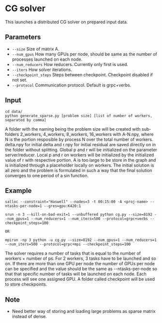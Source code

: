 # CG solver

This launches a distributed CG solver on prepared input data.

## Parameters
- ```--size``` Size of  matrix A.
- ```--num_gpus``` How many GPUs per node, should be same as the number of processes launched on each node.
- ```--num_reducers``` How reducers. Currently only first is used.
- ```--iters``` How solver iterations.
- ```--checkpoint_steps``` Steps between checkpoint. Checkpoint disabled if not set.
- ```--protocol``` Communication protocol. Default is grpc+verbs.

## Input

```
cd data/
python generate_sparse.py [problem size] [list of number of workers, separated by comma]
```
A folder with the naming being the problem size will be created with sub-folders 2_workers, 4_workers, 8_workers, 16_workers with A-N.npy, where N is the portion resposible by process N over the total number of workers. delta.npy for initial delta and r.npy for initial residual are saved directly on in the folder without splitting. Global p and r will be initialized on the parameter server/reducer. Local p and r on workers will be initialized by the initialized value of r with respective portion. A is too large to be store in the graph and is initialized through a placeholder locally on workers. The initial solution is all zero and the problem is formulated in such a way that the final solution converges to one period of a sin function.

## Example
```
salloc --constraint="Haswell" --nodes=3 -t 00:15:00 -A <proj-name> --ntasks-per-node=1 --gres=gpu:K420:1 

srun -n 3 --kill-on-bad-exit=1 --unbuffered python cg.py --size=8192 --num_gpus=1 --num_reducers=1 --num_iters=500 --protocol=grpc+verbs --checkpoint_steps=100

OR

mpirun -np 3 python -u cg.py --size=8192 --num_gpus=1 --num_reducers=1 --num_iters=500 --protocol=grpc+mpi --checkpoint_steps=100
```

The solver requires a number of tasks that is equal to the number of workers + number of ps. For 2 workers, 3 tasks have to be launched and so on. If there are more than one GPU per node the number of GPUs per node can be specified and the value should be the same as --ntasks-per-node so that that specific number of tasks will be launched on each node. Each process will see one assigned GPU. A folder called checkpoint will be used to store checkpoints.

## Note
- Need better way of storing and loading large problems as sparse matrix instead of dense.
